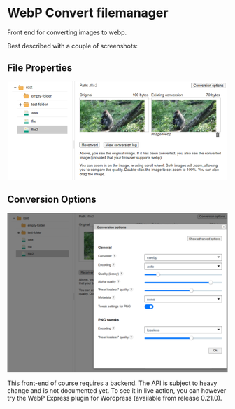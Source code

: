 # WebP Convert filemanager
Front end for converting images to webp.

Best described with a couple of screenshots:

## File Properties
![File Properties](https://raw.githubusercontent.com/rosell-dk/webp-convert-filemanager/master/docs/wcfm-screenshot1.png)

## Conversion Options
![Conversion options](https://raw.githubusercontent.com/rosell-dk/webp-convert-filemanager/master/docs/wcfm-screenshot2.png)

This front-end of course requires a backend. The API is subject to heavy change and is not documented yet. To see it in live action, you can however try the WebP Express plugin for Wordpress (available from release 0.21.0).
